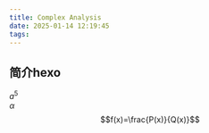 ```yaml
---
title: Complex Analysis
date: 2025-01-14 12:19:45
tags:
---
```



## 简介hexo

$a^{5}$  
$\alpha$  
$$f(x)=\frac{P(x)}{Q(x)}$$
